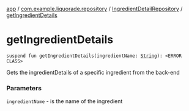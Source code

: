 [app](../../index.md) / [com.example.liquorade.repository](../index.md) / [IngredientDetailRepository](index.md) / [getIngredientDetails](./get-ingredient-details.md)

# getIngredientDetails

`suspend fun getIngredientDetails(ingredientName: `[`String`](https://kotlinlang.org/api/latest/jvm/stdlib/kotlin/-string/index.html)`): <ERROR CLASS>`

Gets the ingredientDetails of a specific ingredient from the back-end

### Parameters

`ingredientName` - is the name of the ingredient